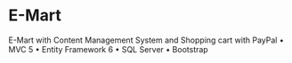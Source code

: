 # E-Mart
E-Mart with Content Management System and Shopping cart with PayPal • MVC 5 • Entity Framework 6 • SQL Server • Bootstrap 
